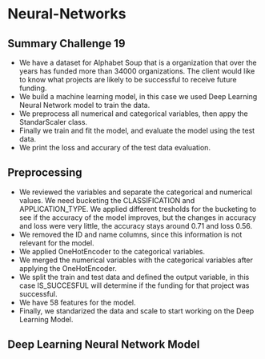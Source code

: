 # Neural-Networks
## Summary Challenge 19 
- We have a dataset for Alphabet Soup that is a organization that over the years has funded more than 34000 organizations.  The client would like to know what projects are likely to be successful to receive future funding.
- We build a machine learning model, in this case we used Deep Learning Neural Network model to train the data.
- We preprocess all numerical and categorical variables, then appy the StandarScaler class.
- Finally we train and fit the model, and evaluate the model using the test data.
- We print the loss and accurary of the test data evaluation.

## Preprocessing
- We reviewed the variables and separate the categorical and numerical values.  We need bucketing the CLASSIFICATION and APPLICATION_TYPE.  We applied different tresholds for the bucketing to see if the accuracy of the model improves, but the changes in accuracy and loss were very little, the accuracy stays around 0.71 and loss 0.56.
- We removed the ID and name columns, since this information is not relevant for the model.
- We applied OneHotEncoder to the categorical variables.
- We merged the numerical variables with the categorical variables after applying the OneHotEncoder.
- We split the train and test data and defined the output variable, in this case IS_SUCCESFUL will determine if the funding for that project was successful.
- We have 58 features for the model.
- Finally, we standarized the data and scale to start working on the Deep Learning Model.

## Deep Learning Neural Network Model

